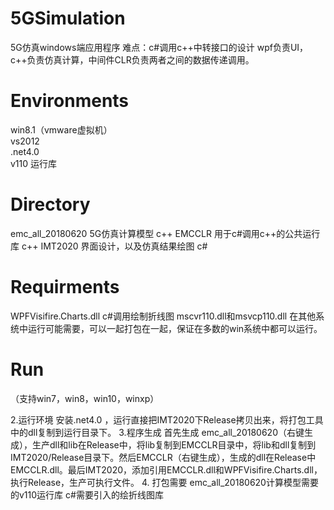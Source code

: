 # 5GSimulation
5G仿真windows端应用程序
难点：c#调用c++中转接口的设计
wpf负责UI，c++负责仿真计算，中间件CLR负责两者之间的数据传递调用。

# Environments
win8.1（vmware虚拟机）  
vs2012   
.net4.0  
v110 运行库  

# Directory
emc_all_20180620 5G仿真计算模型  c++
EMCCLR 用于c#调用c++的公共运行库  c++
IMT2020 界面设计，以及仿真结果绘图 c#

# Requirments
WPFVisifire.Charts.dll  c#调用绘制折线图
mscvr110.dll和msvcp110.dll  在其他系统中运行可能需要，可以一起打包在一起，保证在多数的win系统中都可以运行。

# Run
（支持win7，win8，win10，winxp）


2.运行环境  安装.net4.0 ，运行直接把IMT2020下Release拷贝出来，将打包工具中的dll复制到运行目录下。
3.程序生成  首先生成 emc_all_20180620（右键生成），生产dll和lib在Release中，将lib复制到EMCCLR目录中，将lib和dll复制到IMT2020/Release目录下。然后EMCCLR（右键生成），生成的dll在Release中EMCCLR.dll。最后IMT2020，添加引用EMCCLR.dll和WPFVisifire.Charts.dll，执行Release，生产可执行文件。
4. 
   打包需要 emc_all_20180620计算模型需要的v110运行库
    c#需要引入的绘折线图库


